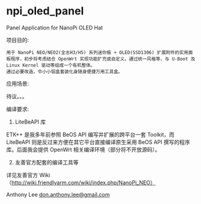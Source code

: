 # npi_oled_panel
Panel Application for NanoPi OLED Hat

项目目的:

    用于 NanoPi NEO/NEO2(全志H3/H5) 系列迷你板 + OLED(SSD1306) 扩展附件的实用面板程序，初步将考虑结合 OpenWrt 实现功能扩充或自定义。通过统一风格等，与 U-Boot 及 Linux Kernel 驱动等组成一个有机整体。
    通过必要改造，令小小铝盒套装化身随身便捷万用工具盒。

应用场景:

待议。。。

编译要求:

1. LiteBeAPI 库

ETK++ 是我多年前参照 BeOS API 编写并扩展的跨平台一套 Toolkit，而 LiteBeAPI 则是反过来方便在其它平台直接编译原生采用 BeOS API 撰写的程序库。后面我会提供 OpenWrt 相关编译环境（部分将不开放源码）。

2. 友善官方配套的编译工具等

详见友善官方 Wiki（http://wiki.friendlyarm.com/wiki/index.php/NanoPi_NEO）



Anthony Lee <don.anthony.lee@gmail.com>

